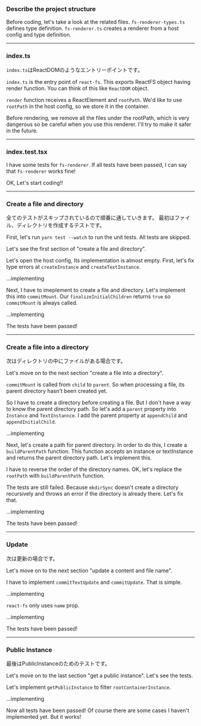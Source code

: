 ### Describe the project structure

Before coding, let's take a look at the related files.
`fs-renderer-types.ts` defines type definition.
`fs-renderer.ts` creates a renderer from a host config and type definition.

--------------

### index.ts

`index.ts`はReactDOMのようなエントリーポイントです。

`index.ts` is the entry point of `react-fs`.
This exports ReactFS object having render function.
You can think of this like `ReactDOM` object.

`render` function receives a ReactElement and `rootPath`.
We'd like to use `rootPath` in the host config, so we store it in the container.

Before rendering, we remove all the files under the rootPath, which is very dangerous so be careful when you use this renderer.
I'll try to make it safer in the future.

--------------

### index.test.tsx

I have some tests for `fs-renderer`.
If all tests have been passed, I can say that `fs-renderer` works fine!

OK, Let's start coding!!

--------------

### Create a file and directory

全てのテストがスキップされているので順番に通していきます。
最初はファイル、ディレクトリを作成するテストです。

First, let's run `yarn test --watch` to run the unit tests.
All tests are skipped.

Let's see the first section of "create a file and directory".

Let's open the host config, Its implementation is almost empty.
First, let's fix type errors at `createInstance` and `createTextInstance`.

...implementing

Next, I have to imeplement to create a file and directory.
Let's implement this into `commitMount`.
Our `finalizeInitialChildren` returns `true` so `commitMount` is always called.

...implementing

The tests have been passed!

--------------

### Create a file into a directory

次はディレクトリの中にファイルがある場合です。

Let's move on to the next section "create a file into a directory".

`commitMount` is called from `child` to `parent`.
So when processing a file, its parent directory hasn't been created yet.

So I have to create a directory before creating a file.
But I don't have a way to know the parent directory path.
So let's add a `parent` property into `Instance` and `TextInstannce`.
I add the parent property at `appendChild` and `appendInitialChild`.

...implementing

Next, let's create a path for parent directory.
In order to do this, I create a `buildParentPath` function.
This function accepts an instance or textInstance and returns the parent directory path.
Let's implement this.

I have to reverse the order of the directory names.
OK, let's replace the `rootPath` with `buildParentPath` function.

The tests are still failed.
Because `mkdirSync` doesn't create a directory recursively and throws an error if the directory is already there.
Let's fix that.

...implementing

The tests have been passed!

--------------

### Update

次は更新の場合です。

Let's move on to the next section "update a content and file name".

I have to implement `commitTextUpdate` and `commitUpdate`.
That is simple.

...implementing

`react-fs` only uses `name` prop.

...implementing

The tests have been passed!

--------------

### Public Instance

最後はPublicInstanceのためのテストです。

Let's move on to the last section "get a public instance". Let's see the tests.

Let's implement `getPublicInstance` to filter `rootContainerInstance`.

...implementing

Now all tests have been passed!
Of course there are some cases I haven't implemented yet.
But it works!
